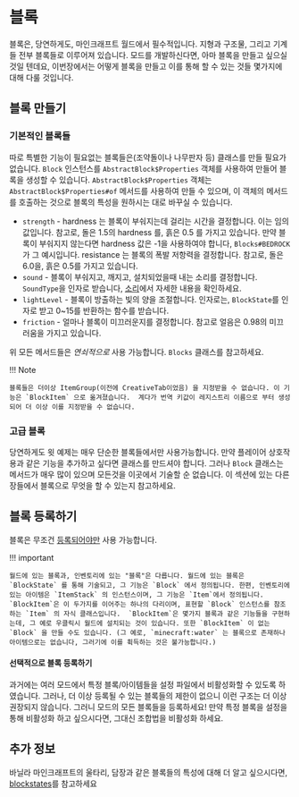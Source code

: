 블록
======

블록은, 당연하게도, 마인크래프트 월드에서 필수적입니다. 지형과 구조물, 그리고 기계들 전부 블록들로 이루어져 있습니다. 모드를 개발하신다면, 아마 블록을 만들고 싶으실 것일 텐데요, 이번장에서는 어떻게 블록을 만들고 이를 통해 할 수 있는 것들 몇가지에 대해 다룰 것입니다.

블록 만들기
----------------

### 기본적인 블록들

따로 특별한 기능이 필요없는 블록들은(조약돌이나 나무판자 등) 클래스를 만들 필요가 없습니다. `Block` 인스턴스를 `AbstractBlock$Properties` 객체를 사용하여 만들어 블록을 생성할 수 있습니다. `AbstractBlock$Properties` 객체는 `AbstractBlock$Properties#of` 메서드를 사용하여 만들 수 있으며, 이 객체의 메서드를 호출하는 것으로 블록의 특성을 원하시는 대로 바꾸실 수 있습니다.

- `strength` - hardness 는 블록이 부숴지는데 걸리는 시간을 결정합니다. 이는 임의값입니다. 참고로, 돌은 1.5의 hardness 를, 흙은 0.5 를 가지고 있습니다. 만약 블록이 부숴지지 않는다면 hardness 값은 -1을 사용하여야 합니다, `Blocks#BEDROCK` 가 그 예시입니다. resistance 는 블록의 폭발 저항력을 결정합니다. 참고로, 돌은 6.0을, 흙은 0.5를 가지고 있습니다.
- `sound` - 블록이 부숴지고, 깨지고, 설치되었을때 내는 소리를 결정합니다. `SoundType`을 인자로 받습니다, [소리][]에서 자세한 내용을 확인하세요.
- `lightLevel` - 블록이 방출하는 빛의 양을 조절합니다. 인자로는, `BlockState`를 인자로 받고 0~15를 반환하는 함수를 받습니다.
- `friction` - 얼마나 블록이 미끄러운지를 결정합니다. 참고로 얼음은 0.98의 미끄러움을 가지고 있습니다.

위 모든 메서드들은 *연쇠적으로* 사용 가능합니다. `Blocks` 클래스를 참고하세요.

!!! Note

    블록들은 더이상 ItemGroup(이전에 CreativeTab이었음) 을 지정받을 수 없습니다. 이 기능은 `BlockItem` 으로 옮겨졌습니다.  계다가 번역 키값이 레지스트리 이름으로 부터 생성되어 더 이상 이를 지정받을 수 없습니다. 

### 고급 블록

당연하게도 윗 예제는 매우 단순한 블록들에서만 사용가능합니다. 만약 플레이어 상호작용과 같은 기능을 추가하고 싶다면 클래스를 만드셔야 합니다. 그러나 `Block` 클래스는 메서드가 매우 많이 있으며 모든것을 이곳에서 기술할 순 없습니다. 이 섹션에 있는 다른 장들에서 블록으로 무엇을 할 수 있는지 참고하세요.

블록 등록하기
-------------------

블록은 무조건 [등록되어야만][등록] 사용 가능합니다.

!!! important

    월드에 있는 블록과, 인벤토리에 있는 "블록"은 다릅니다. 월드에 있는 블록은 `BlockState` 를 통해 기술되고, 그 기능은 `Block` 에서 정의됩니다. 한편, 인벤토리에 있는 아이템은 `ItemStack` 의 인스턴스이며, 그 기능은 `Item`에서 정의됩니다. `BlockItem`은 이 두가지를 이어주는 하나의 다리이며, 표현할 `Block` 인스턴스를 참조하는 `Item` 의 자식 클래스입니다.  `BlockItem`은 몇가지 블록과 같은 기능들을 구현하는데, 그 예로 우클릭시 월드에 설치되는 것이 있습니다. 또한 `BlockItem` 이 없는 `Block` 을 만들 수도 있습니다. (그 예로, `minecraft:water` 는 블록으로 존재하나 아이템으로는 없습니다, 그러기에 이를 휙득하는 것은 불가능합니다.)

#### 선택적으로 블록 등록하기

과거에는 여러 모드에서 특정 블록/아이템들을 설정 파일에서 비활성화할 수 있도록 하였습니다. 그러나, 더 이상 등록될 수 있는 블록들의 제한이 없으니 이런 구조는 더 이상 권장되지 않습니다. 그러니 모드의 모든 블록들을 등록하세요! 만약 특정 블록을 설정을 통해 비활성화 하고 싶으시다면, 그대신 조합법을 비활성화 하세요.

추가 정보
---------------

바닐라 마인크래프트의 울타리, 담장과 같은 블록들의 특성에 대해 더 알고 싶으시다면, [blockstates]를 참고하세요

[소리]: ../효과들/소리.md
[등록]: ../개념들/레지스트리.md#객체-등록하기
[blockstates]: 상태.md
